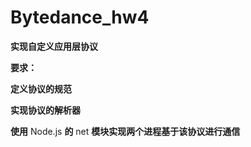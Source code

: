 # Bytedance_hw4

**实现自定义应用层协议**

**要求：**

**定义协议的规范**

**实现协议的解析器**

**使用** Node.js **的** net **模块实现两个进程基于该协议进行通信**
